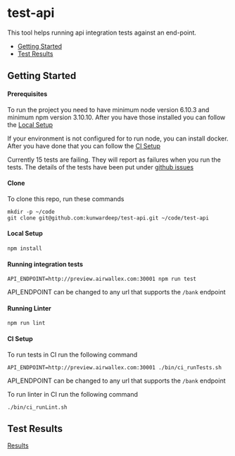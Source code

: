 # test-api
This tool helps running api integration tests against an end-point.

- [Getting Started](#getting-started)
- [Test Results](#test-results)

## Getting Started

#### Prerequisites
To run the project you need to have minimum node version 6.10.3 and minimum npm version 3.10.10. After you have those installed you can follow the [Local Setup](#local-setup)

If your environment is not configured for to run node, you can install docker. After you have done that you can follow the  [CI Setup](#ci-setup)

Currently 15 tests are failing. They will report as failures when you run the tests. The details of the tests have been put under [github issues](https://github.com/kunwardeep/test-api/issues)
#### Clone
To clone this repo, run these commands
```
mkdir -p ~/code
git clone git@github.com:kunwardeep/test-api.git ~/code/test-api
```
#### Local Setup
```
npm install
```

#### Running integration tests
```
API_ENDPOINT=http://preview.airwallex.com:30001 npm run test
```
API_ENDPOINT can be changed to any url that supports the `/bank` endpoint

#### Running Linter
```
npm run lint
```
#### CI Setup

To run tests in CI run the following command
```
API_ENDPOINT=http://preview.airwallex.com:30001 ./bin/ci_runTests.sh
```
API_ENDPOINT can be changed to any url that supports the `/bank` endpoint

To run linter in CI run the following command
```
./bin/ci_runLint.sh
```

## Test Results

[Results](testResult.txt)

